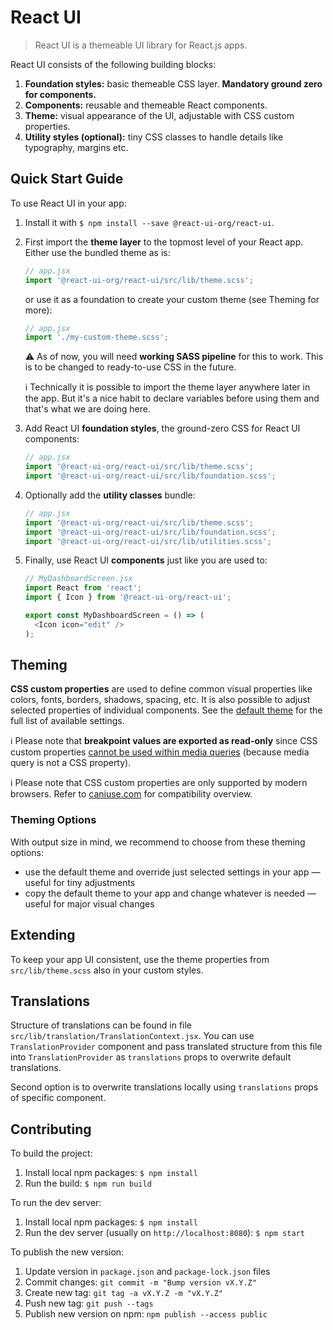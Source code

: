 # React UI

> React UI is a themeable UI library for React.js apps.

React UI consists of the following building blocks:

1. **Foundation styles:** basic themeable CSS layer. **Mandatory ground zero for components.**
2. **Components:** reusable and themeable React components.
3. **Theme:** visual appearance of the UI, adjustable with CSS custom properties.
4. **Utility styles (optional):** tiny CSS classes to handle details like typography, margins etc.

## Quick Start Guide

To use React UI in your app:

1. Install it with `$ npm install --save @react-ui-org/react-ui`.
2. First import the **theme layer** to the topmost level of your React app.
   Either use the bundled theme as is:
   ```js
   // app.jsx
   import '@react-ui-org/react-ui/src/lib/theme.scss';
   ```
   or use it as a foundation to create your custom theme (see Theming for more):
   ```js
   // app.jsx
   import './my-custom-theme.scss';
   ```
   ⚠️ As of now, you will need **working SASS pipeline** for this to work.
   This is to be changed to ready-to-use CSS in the future.

   ℹ️ Technically it is possible to import the theme layer anywhere later in the app.
   But it's a nice habit to declare variables before using them and that's what we are doing here.
3. Add React UI **foundation styles**, the ground-zero CSS for React UI components:
   ```js
   // app.jsx
   import '@react-ui-org/react-ui/src/lib/theme.scss';
   import '@react-ui-org/react-ui/src/lib/foundation.scss';
   ```
4. Optionally add the **utility classes** bundle:
   ```js
   // app.jsx
   import '@react-ui-org/react-ui/src/lib/theme.scss';
   import '@react-ui-org/react-ui/src/lib/foundation.scss';
   import '@react-ui-org/react-ui/src/lib/utilities.scss';
   ```
5. Finally, use React UI **components** just like you are used to:
   ```js
   // MyDashboardScreen.jsx
   import React from 'react';
   import { Icon } from '@react-ui-org/react-ui';

   export const MyDashboardScreen = () => (
     <Icon icon="edit" />
   );
   ```

## Theming

**CSS custom properties** are used to define common visual properties like colors, fonts, borders,
shadows, spacing, etc. It is also possible to adjust selected properties of individual components.
See the [default theme](src/lib/theme.scss) for the full list of available settings.

️ℹ️ Please note that **breakpoint values are exported as read-only** since CSS custom properties
[cannot be used within media queries](https://www.w3.org/TR/css-variables-1/#using-variables)
(because media query is not a CSS property).

ℹ️ Please note that CSS custom properties are only supported by modern browsers.
Refer to [caniuse.com](https://caniuse.com/#feat=css-variables) for compatibility overview.

### Theming Options
With output size in mind, we recommend to choose from these theming options:

- use the default theme and override just selected settings in your app — useful for tiny adjustments
- copy the default theme to your app and change whatever is needed — useful for major visual changes

## Extending

To keep your app UI consistent, use the theme properties from `src/lib/theme.scss` also in your
custom styles.

## Translations

Structure of translations can be found in file `src/lib/translation/TranslationContext.jsx`.
You can use `TranslationProvider` component and pass translated structure from this file into
`TranslationProvider` as `translations` props to overwrite default translations.

Second option is to overwrite translations locally using `translations` props of specific component.

## Contributing

To build the project:

1. Install local npm packages: `$ npm install`
2. Run the build: `$ npm run build`

To run the dev server:

1. Install local npm packages: `$ npm install`
2. Run the dev server (usually on `http://localhost:8080`): `$ npm start`

To publish the new version:

1. Update version in `package.json` and `package-lock.json` files
2. Commit changes: `git commit -m "Bump version vX.Y.Z"`
3. Create new tag: `git tag -a vX.Y.Z -m "vX.Y.Z"`
4. Push new tag: `git push --tags`
5. Publish new version on npm: `npm publish --access public`
